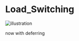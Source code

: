 # Load_Switching

![illustration](https://user-images.githubusercontent.com/60201315/110606728-54c43680-813f-11eb-9497-92a0c363f417.png)

now with deferring 
